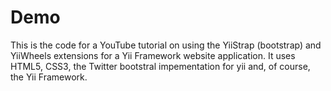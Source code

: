 Demo
=======

This is the code for a YouTube tutorial on using the YiiStrap (bootstrap)
and YiiWheels extensions for a Yii Framework website application.
It uses HTML5, CSS3, the Twitter bootstral impementation for yii and, of course,
the Yii Framework.
